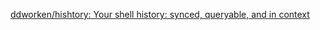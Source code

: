 [ddworken/hishtory: Your shell history: synced, queryable, and in context](https://github.com/ddworken/hishtory)

